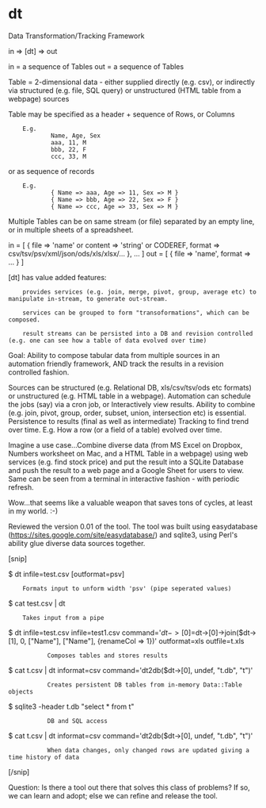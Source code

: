 # dt
Data Transformation/Tracking Framework


in => [dt] => out

in = a sequence of Tables
out = a sequence of Tables

Table = 2-dimensional data - either supplied directly (e.g. csv), or indirectly via structured (e.g. file, SQL query) or unstructured (HTML table from a webpage) sources

Table may be specified as  a header + sequence of Rows, or Columns

        E.g.
                Name, Age, Sex
                aaa, 11, M
                bbb, 22, F
                ccc, 33, M

or as sequence of records

        E.g.
                { Name => aaa, Age => 11, Sex => M }
                { Name => bbb, Age => 22, Sex => F }
                { Name => ccc, Age => 33, Sex => M }

Multiple Tables can be on same stream (or file) separated by an empty line, or in multiple sheets of a spreadsheet.

in =  [ { file => 'name' or content => 'string' or CODEREF, format => csv/tsv/psv/xml/json/ods/xls/xlsx/... }, ... ]
out = [ { file => 'name', format => ... } ]

[dt] has value added features:

        provides services (e.g. join, merge, pivot, group, average etc) to manipulate in-stream, to generate out-stream.
     
        services can be grouped to form "transoformations", which can be composed.
        
        result streams can be persisted into a DB and revision controlled (e.g. one can see how a table of data evolved over time)
        
        
Goal: Ability to compose tabular data from multiple sources in an automation friendly framework, AND track the results in a revision controlled fashion.

Sources can be structured (e.g. Relational DB, xls/csv/tsv/ods etc formats) or unstructured (e.g. HTML table in a webpage).
Automation can schedule the jobs (say) via a cron job, or Interactively view results.
Ability to combine (e.g. join, pivot, group, order, subset, union, intersection etc) is essential.
Persistence to results (final as well as intermediate)
Tracking to find trend over time. E.g. How a row (or a field of a table) evolved over time.

Imagine a use case...Combine diverse data (from MS Excel on Dropbox, Numbers worksheet on Mac, and a HTML Table in a webpage) using web services (e.g. find stock price) and put the result into a SQLite Database and push the result to a web page and a Google Sheet for users to view. Same can be seen from a terminal in interactive fashion - with periodic refresh.

Wow...that seems like a valuable weapon that saves tons of cycles, at least in my world. :-)

Reviewed the version 0.01 of the tool. The tool was built using easydatabase (https://sites.google.com/site/easydatabase/) and sqlite3, using Perl's ability glue diverse data sources together.

[snip]

$ dt infile=test.csv [outformat=psv]
        
        Formats input to unform width 'psv' (pipe seperated values)
              
$ cat test.csv | dt
        
        Takes input from a pipe
              
$ dt infile=test.csv infile=test1.csv command='$dt->[0]=$dt->[0]->join($dt->[1], 0, ["Name"], ["Name"], {renameCol => 1})' outformat=xls outfile=t.xls
               
               Composes tables and stores results
               
$ cat t.csv | dt informat=csv command='dt2db($dt->[0], undef, "t.db", "t")'
               
               Creates persistent DB tables from in-memory Data::Table objects
                
$ sqlite3 -header t.db "select * from t"
               
               DB and SQL access
                
$ cat t.csv | dt informat=csv command='dt2db($dt->[0], undef, "t.db", "t")'
               
               When data changes, only changed rows are updated giving a time history of data

[/snip]

Question: Is there a tool out there that solves this class of problems? If so, we can learn and adopt; else we can refine and release the tool.
